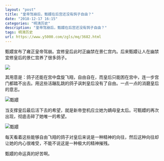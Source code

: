 ```yaml
---
layout: "post"
title: "皇帝驾崩后，甄嬛在后宫还没有鸽子自由？"
date: "2018-12-17 16:15"
categories: "明清历史"
description: "皇帝驾崩后，甄嬛在后宫还没有鸽子自由？"
tags: 明清历史
url: https://www.y5000.com/zgls/mq/3682.html
---
```






甄嬛宣布了雍正皇帝驾崩。宜修皇后此时正幽禁在景仁宫内。后来甄嬛让人在幽禁宜修皇后的景仁宫养了很多鸽子。

![](https://img.y5000.com/uploads/allimg/161020/8-16102009152R91.jpg)

其用意是：鸽子还能在宫中盘旋飞翔，自由自在，而皇后只能困在宫中，连一步宫门都踏不出去。用这些活蹦乱跳的鸽子讽刺皇后没有了自由。一点一点的消磨皇后的意志。

![甄嬛](/uploads/allimg/161020/8-161020091545341.PNG)

当支撑皇后最后活下去的希望，就是新帝登机应立她为嫡母皇太后。可甄嬛的再次出现，彻底击碎了她唯一的希望。

![甄嬛](/uploads/allimg/161020/8-161020091600627.PNG)

每天看着这些能够自由飞翔的鸽子对皇后来说是一种精神的向往，然后这种向往却让她的内心很难受，不能不说这是一种极大的精神摧残。

甄嬛的命运真的好苦啊。
